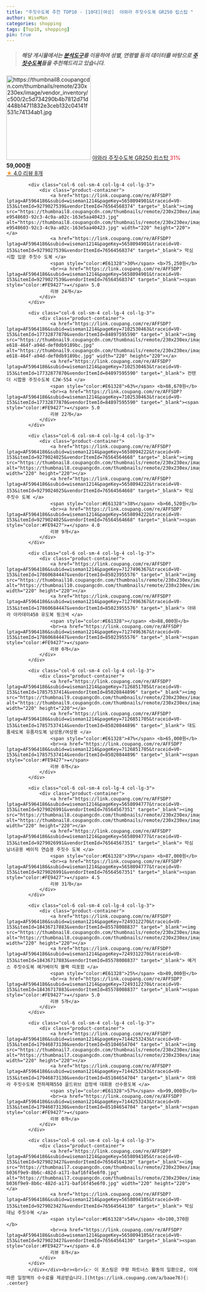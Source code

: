 ```yaml
---
title: "주짓수도복 추천 TOP10 - [10대][여성]  야와라 주짓수도복 GR250 립스탑 "
author: WiseMan
categories: shopping
tags: [Top10, shopping]
pin: true
---
```


> ##### 해당 게시물에서는 [**분석도구**](https://itemscout.io/)를 이용하여 **성별**, **연령별** 등의 데이터를 바탕으로 [**주짓수도복**](https://link.coupang.com/a/baae76)들을 추천해드리고 있습니다.
<div class="container"><div class="row">
            <div class="col-6 col-sm-4 col-lg-4 col-lg-3">
                <div class="product-container">
                    <a href="https://link.coupang.com/re/AFFSDP?lptag=AF5964186&subid=wiseman1214&pageKey=7144266325&traceid=V0-153&itemId=17946920056&vendorItemId=85104699982" target="_blank"><img src="https://thumbnail8.coupangcdn.com/thumbnails/remote/230x230ex/image/vendor_inventory/c500/2c5d734290b4b7812d71d448b14711832e3ceb132c04141f531c74134ab1.jpg" alt="https://thumbnail8.coupangcdn.com/thumbnails/remote/230x230ex/image/vendor_inventory/c500/2c5d734290b4b7812d71d448b14711832e3ceb132c04141f531c74134ab1.jpg" width="220" height="220"></a>
                    <a href="https://link.coupang.com/re/AFFSDP?lptag=AF5964186&subid=wiseman1214&pageKey=7144266325&traceid=V0-153&itemId=17946920056&vendorItemId=85104699982" target="_blank"> 야와라 주짓수도복 GR250 립스탑 </a>
                    <span style="color:#E61328">31%</span> <b>59,000원</b>
                    <br><a href="https://link.coupang.com/re/AFFSDP?lptag=AF5964186&subid=wiseman1214&pageKey=7144266325&traceid=V0-153&itemId=17946920056&vendorItemId=85104699982" target="_blank"><span style="color:#FE9427">★</span> 4.0
                    리뷰 8개</a>
                </div>
            </div>
            
            <div class="col-6 col-sm-4 col-lg-4 col-lg-3">
                <div class="product-container">
                    <a href="https://link.coupang.com/re/AFFSDP?lptag=AF5964186&subid=wiseman1214&pageKey=5658094901&traceid=V0-153&itemId=9279027539&vendorItemId=76564568374" target="_blank"><img src="https://thumbnail8.coupangcdn.com/thumbnails/remote/230x230ex/image/retail/images/612902066578434-e9548603-92c3-4c9a-a02c-163e5aa40423.jpg" alt="https://thumbnail8.coupangcdn.com/thumbnails/remote/230x230ex/image/retail/images/612902066578434-e9548603-92c3-4c9a-a02c-163e5aa40423.jpg" width="220" height="220"></a>
                    <a href="https://link.coupang.com/re/AFFSDP?lptag=AF5964186&subid=wiseman1214&pageKey=5658094901&traceid=V0-153&itemId=9279027539&vendorItemId=76564568374" target="_blank"> 막심 시합 입문 주짓수 도복 </a>
                    <span style="color:#E61328">30%</span> <b>75,250원</b>
                    <br><a href="https://link.coupang.com/re/AFFSDP?lptag=AF5964186&subid=wiseman1214&pageKey=5658094901&traceid=V0-153&itemId=9279027539&vendorItemId=76564568374" target="_blank"><span style="color:#FE9427">★</span> 5.0
                    리뷰 24개</a>
                </div>
            </div>
            
            <div class="col-6 col-sm-4 col-lg-4 col-lg-3">
                <div class="product-container">
                    <a href="https://link.coupang.com/re/AFFSDP?lptag=AF5964186&subid=wiseman1214&pageKey=7102530463&traceid=V0-153&itemId=17732877870&vendorItemId=84897595590" target="_blank"><img src="https://thumbnail9.coupangcdn.com/thumbnails/remote/230x230ex/image/retail/images/2023/01/31/17/0/7bff7e5a-e618-464f-a94d-def0db9189bc.jpg" alt="https://thumbnail9.coupangcdn.com/thumbnails/remote/230x230ex/image/retail/images/2023/01/31/17/0/7bff7e5a-e618-464f-a94d-def0db9189bc.jpg" width="220" height="220"></a>
                    <a href="https://link.coupang.com/re/AFFSDP?lptag=AF5964186&subid=wiseman1214&pageKey=7102530463&traceid=V0-153&itemId=17732877870&vendorItemId=84897595590" target="_blank"> 컨텐더 시합용 주짓수도복 CJW-554 </a>
                    <span style="color:#E61328">63%</span> <b>88,670원</b>
                    <br><a href="https://link.coupang.com/re/AFFSDP?lptag=AF5964186&subid=wiseman1214&pageKey=7102530463&traceid=V0-153&itemId=17732877870&vendorItemId=84897595590" target="_blank"><span style="color:#FE9427">★</span> 5.0
                    리뷰 22개</a>
                </div>
            </div>
            
            <div class="col-6 col-sm-4 col-lg-4 col-lg-3">
                <div class="product-container">
                    <a href="https://link.coupang.com/re/AFFSDP?lptag=AF5964186&subid=wiseman1214&pageKey=5658094222&traceid=V0-153&itemId=9279024025&vendorItemId=76564564668" target="_blank"><img src="https://thumbnail8.coupangcdn.com/thumbnails/remote/230x230ex/image/rs_quotation_api/xmrslzkj/dcb712b2d25b47aca9512365da7a66ca.jpg" alt="https://thumbnail8.coupangcdn.com/thumbnails/remote/230x230ex/image/rs_quotation_api/xmrslzkj/dcb712b2d25b47aca9512365da7a66ca.jpg" width="220" height="220"></a>
                    <a href="https://link.coupang.com/re/AFFSDP?lptag=AF5964186&subid=wiseman1214&pageKey=5658094222&traceid=V0-153&itemId=9279024025&vendorItemId=76564564668" target="_blank"> 막심 주짓수 도복 </a>
                    <span style="color:#E61328">38%</span> <b>66,520원</b>
                    <br><a href="https://link.coupang.com/re/AFFSDP?lptag=AF5964186&subid=wiseman1214&pageKey=5658094222&traceid=V0-153&itemId=9279024025&vendorItemId=76564564668" target="_blank"><span style="color:#FE9427">★</span> 4.0
                    리뷰 9개</a>
                </div>
            </div>
            
            <div class="col-6 col-sm-4 col-lg-4 col-lg-3">
                <div class="product-container">
                    <a href="https://link.coupang.com/re/AFFSDP?lptag=AF5964186&subid=wiseman1214&pageKey=7127496367&traceid=V0-153&itemId=17860684447&vendorItemId=85023955576" target="_blank"><img src="https://thumbnail10.coupangcdn.com/thumbnails/remote/230x230ex/image/vendor_inventory/6a84/a2ce18e8dd92a5f288af0d1eeceae53a969be1745953c5e94daf732d6cc8.jpg" alt="https://thumbnail10.coupangcdn.com/thumbnails/remote/230x230ex/image/vendor_inventory/6a84/a2ce18e8dd92a5f288af0d1eeceae53a969be1745953c5e94daf732d6cc8.jpg" width="220" height="220"></a>
                    <a href="https://link.coupang.com/re/AFFSDP?lptag=AF5964186&subid=wiseman1214&pageKey=7127496367&traceid=V0-153&itemId=17860684447&vendorItemId=85023955576" target="_blank"> 야와라 아카데미450 유도복 핑크색 </a>
                    <span style="color:#E61328"></span> <b>88,000원</b>
                    <br><a href="https://link.coupang.com/re/AFFSDP?lptag=AF5964186&subid=wiseman1214&pageKey=7127496367&traceid=V0-153&itemId=17860684447&vendorItemId=85023955576" target="_blank"><span style="color:#FE9427">★</span> 
                    리뷰 0개</a>
                </div>
            </div>
            
            <div class="col-6 col-sm-4 col-lg-4 col-lg-3">
                <div class="product-container">
                    <a href="https://link.coupang.com/re/AFFSDP?lptag=AF5964186&subid=wiseman1214&pageKey=7126851705&traceid=V0-153&itemId=17857537414&vendorItemId=85020844896" target="_blank"><img src="https://thumbnail9.coupangcdn.com/thumbnails/remote/230x230ex/image/vendor_inventory/f07c/20d8ccf6ebee686d7e211e4376812972e3de9583d0868e691665866ea119.jpg" alt="https://thumbnail9.coupangcdn.com/thumbnails/remote/230x230ex/image/vendor_inventory/f07c/20d8ccf6ebee686d7e211e4376812972e3de9583d0868e691665866ea119.jpg" width="220" height="220"></a>
                    <a href="https://link.coupang.com/re/AFFSDP?lptag=AF5964186&subid=wiseman1214&pageKey=7126851705&traceid=V0-153&itemId=17857537414&vendorItemId=85020844896" target="_blank"> 대도 품새도복 유품자도복 남성용/여성용 </a>
                    <span style="color:#E61328">47%</span> <b>65,000원</b>
                    <br><a href="https://link.coupang.com/re/AFFSDP?lptag=AF5964186&subid=wiseman1214&pageKey=7126851705&traceid=V0-153&itemId=17857537414&vendorItemId=85020844896" target="_blank"><span style="color:#FE9427">★</span> 
                    리뷰 0개</a>
                </div>
            </div>
            
            <div class="col-6 col-sm-4 col-lg-4 col-lg-3">
                <div class="product-container">
                    <a href="https://link.coupang.com/re/AFFSDP?lptag=AF5964186&subid=wiseman1214&pageKey=5658094777&traceid=V0-153&itemId=9279026991&vendorItemId=76564567351" target="_blank"><img src="https://thumbnail8.coupangcdn.com/thumbnails/remote/230x230ex/image/rs_quotation_api/q7vwou1t/b3ad3f77940d44f0844fd330fb156dec.jpg" alt="https://thumbnail8.coupangcdn.com/thumbnails/remote/230x230ex/image/rs_quotation_api/q7vwou1t/b3ad3f77940d44f0844fd330fb156dec.jpg" width="220" height="220"></a>
                    <a href="https://link.coupang.com/re/AFFSDP?lptag=AF5964186&subid=wiseman1214&pageKey=5658094777&traceid=V0-153&itemId=9279026991&vendorItemId=76564567351" target="_blank"> 막심 남녀공용 베이직 연습용 주짓수 도복 </a>
                    <span style="color:#E61328">39%</span> <b>87,000원</b>
                    <br><a href="https://link.coupang.com/re/AFFSDP?lptag=AF5964186&subid=wiseman1214&pageKey=5658094777&traceid=V0-153&itemId=9279026991&vendorItemId=76564567351" target="_blank"><span style="color:#FE9427">★</span> 4.5
                    리뷰 31개</a>
                </div>
            </div>
            
            <div class="col-6 col-sm-4 col-lg-4 col-lg-3">
                <div class="product-container">
                    <a href="https://link.coupang.com/re/AFFSDP?lptag=AF5964186&subid=wiseman1214&pageKey=7249312270&traceid=V0-153&itemId=18436717883&vendorItemId=85578008837" target="_blank"><img src="https://thumbnail8.coupangcdn.com/thumbnails/remote/230x230ex/image/vendor_inventory/b33d/98e57c2dc567f93ed2082bc22194651275ae47cced106a3a55e385f7b0a2.jpg" alt="https://thumbnail8.coupangcdn.com/thumbnails/remote/230x230ex/image/vendor_inventory/b33d/98e57c2dc567f93ed2082bc22194651275ae47cced106a3a55e385f7b0a2.jpg" width="220" height="220"></a>
                    <a href="https://link.coupang.com/re/AFFSDP?lptag=AF5964186&subid=wiseman1214&pageKey=7249312270&traceid=V0-153&itemId=18436717883&vendorItemId=85578008837" target="_blank"> 예거스 주짓수도복 예거베이직 블랙 띠포함 </a>
                    <span style="color:#E61328">25%</span> <b>89,000원</b>
                    <br><a href="https://link.coupang.com/re/AFFSDP?lptag=AF5964186&subid=wiseman1214&pageKey=7249312270&traceid=V0-153&itemId=18436717883&vendorItemId=85578008837" target="_blank"><span style="color:#FE9427">★</span> 5.0
                    리뷰 5개</a>
                </div>
            </div>
            
            <div class="col-6 col-sm-4 col-lg-4 col-lg-3">
                <div class="product-container">
                    <a href="https://link.coupang.com/re/AFFSDP?lptag=AF5964186&subid=wiseman1214&pageKey=7144253243&traceid=V0-153&itemId=17946873130&vendorItemId=85104654704" target="_blank"><img src="https://thumbnail7.coupangcdn.com/thumbnails/remote/230x230ex/image/vendor_inventory/e3ff/8ac69e427026fea9d4b5808649967530cf936999b53a427bfa8cfd57a71f.jpg" alt="https://thumbnail7.coupangcdn.com/thumbnails/remote/230x230ex/image/vendor_inventory/e3ff/8ac69e427026fea9d4b5808649967530cf936999b53a427bfa8cfd57a71f.jpg" width="220" height="220"></a>
                    <a href="https://link.coupang.com/re/AFFSDP?lptag=AF5964186&subid=wiseman1214&pageKey=7144253243&traceid=V0-153&itemId=17946873130&vendorItemId=85104654704" target="_blank"> 야와라 주짓수도복 천하제패550 골드위브 검정색 대회용 선수용도복 </a>
                    <span style="color:#E61328">57%</span> <b>99,000원</b>
                    <br><a href="https://link.coupang.com/re/AFFSDP?lptag=AF5964186&subid=wiseman1214&pageKey=7144253243&traceid=V0-153&itemId=17946873130&vendorItemId=85104654704" target="_blank"><span style="color:#FE9427">★</span> 
                    리뷰 0개</a>
                </div>
            </div>
            
            <div class="col-6 col-sm-4 col-lg-4 col-lg-3">
                <div class="product-container">
                    <a href="https://link.coupang.com/re/AFFSDP?lptag=AF5964186&subid=wiseman1214&pageKey=5658094105&traceid=V0-153&itemId=9279023427&vendorItemId=76564564130" target="_blank"><img src="https://thumbnail7.coupangcdn.com/thumbnails/remote/230x230ex/image/retail/images/56370020778146-b036f9e9-8b6c-482d-a171-baf16f45e6f0.jpg" alt="https://thumbnail7.coupangcdn.com/thumbnails/remote/230x230ex/image/retail/images/56370020778146-b036f9e9-8b6c-482d-a171-baf16f45e6f0.jpg" width="220" height="220"></a>
                    <a href="https://link.coupang.com/re/AFFSDP?lptag=AF5964186&subid=wiseman1214&pageKey=5658094105&traceid=V0-153&itemId=9279023427&vendorItemId=76564564130" target="_blank"> 막심 데님 주짓수복 </a>
                    <span style="color:#E61328">54%</span> <b>100,370원</b>
                    <br><a href="https://link.coupang.com/re/AFFSDP?lptag=AF5964186&subid=wiseman1214&pageKey=5658094105&traceid=V0-153&itemId=9279023427&vendorItemId=76564564130" target="_blank"><span style="color:#FE9427">★</span> 4.0
                    리뷰 8개</a>
                </div>
            </div>
            </div></div><br><br>[👉 이 포스팅은 쿠팡 파트너스 활동의 일환으로, 이에 따른 일정액의 수수료를 제공받습니다.](https://link.coupang.com/a/baae76){: .center}